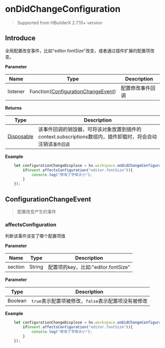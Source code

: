 # onDidChangeConfiguration

> Supported from HBuilderX 2.7.10+ version

## Introduce

全局配置改变事件，比如"editor.fontSize"改变，或者通过插件扩展的配置项改变。

**Parameter**

|Name	|Type															|Description		|
|--			|--																	|--			|
|listener	|Function([ConfigurationChangeEvent](#ConfigurationChangeEvent))	|配置修改事件回调	|

**Returns**

|Type	|Description				|
|--			|--					|
|[Disposable](/ExtensionDocs/Api/other/Disposable)	|该事件回调的销毁器，可将该对象放置到插件的context.subscriptions数组内，插件卸载时，将会自动注销该`事件回调`	|

**Example**

``` javascript
    let configurationChangeDisplose = hx.workspace.onDidChangeConfiguration(function(event){
        if(event.affectsConfiguration("editor.fontSize")){
            console.log("修改了字体大小");
        }
    });
```

## ConfigurationChangeEvent

> 配置改变产生的事件

### affectsConfiguration
判断该事件该变了哪个配置项值

**Parameter**

|Name	|Type	|Description								|
|--			|--			|--									|
|section	|String		|配置项的key，比如:"editor.fontSize"|

**Parameter**

|Type	|Description												|
|--			|--													|
|Boolean	|`true`表示配置项被修改，`false`表示配置项没有被修改|

**Example**

``` javascript
    let configurationChangeDisplose = hx.workspace.onDidChangeConfiguration(function(event){
        if(event.affectsConfiguration("editor.fontSize")){
            console.log("修改了字体大小");
        }
    });
```